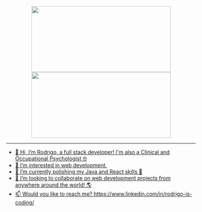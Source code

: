 <div align="center">
  <a href="https://github.com/rjuarez1903">
  <img height="175em" width="370" src="https://github-readme-stats.vercel.app/api?username=rjuarez1903&show_icons=true&theme=tokyonight&include_all_commits=true&count_private=true"/>
  <img height="175em" width="370" src="https://github-readme-stats.vercel.app/api/top-langs/?username=rjuarez1903&layout=compact&langs_count=7&theme=tokyonight"/>
</div>
<hr>

- 👋 Hi, I’m Rodrigo, a full stack developer! I'm also a Clinical and Occupational Psychologist 🤓
- 👀 I’m interested in web development.
- 🌱 I’m currently polishing my Java and React skills 💪
- 💞️ I’m looking to collaborate on web development projects from anywhere around the world! 🌎
- 📫 Would you like to reach me? https://www.linkedin.com/in/rodrigo-is-coding/

<!---
rjuarez1903/rjuarez1903 is a ✨ special ✨ repository because its `README.md` (this file) appears on your GitHub profile.
You can click the Preview link to take a look at your changes.
--->
